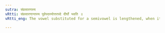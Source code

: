 ```yaml
---
sutra: संप्रसारणस्य
vRtti: संप्रसारणान्तस्य पूर्वपदस्योत्तरपदे दीर्घो भवति ॥
vRtti_eng: The vowel substituted for a semivowel is lengthened, when it stands as the first member of a compound.

---
```

